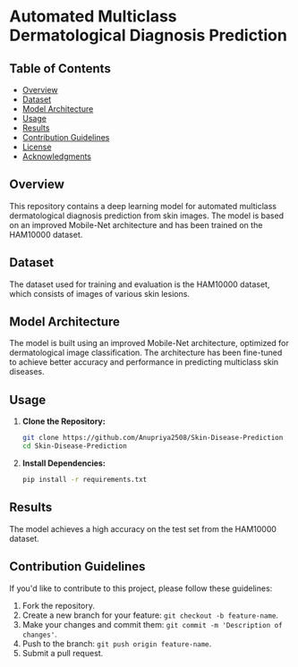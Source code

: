 # Automated Multiclass Dermatological Diagnosis Prediction

## Table of Contents

- [Overview](#overview)
- [Dataset](#dataset)
- [Model Architecture](#model-architecture)
- [Usage](#usage)
- [Results](#results)
- [Contribution Guidelines](#contribution-guidelines)
- [License](#license)
- [Acknowledgments](#acknowledgments)

## Overview

This repository contains a deep learning model for automated multiclass dermatological diagnosis prediction from skin images. The model is based on an improved Mobile-Net architecture and has been trained on the HAM10000 dataset.

## Dataset

The dataset used for training and evaluation is the HAM10000 dataset, which consists of images of various skin lesions.

## Model Architecture

The model is built using an improved Mobile-Net architecture, optimized for dermatological image classification. The architecture has been fine-tuned to achieve better accuracy and performance in predicting multiclass skin diseases.

## Usage

1. **Clone the Repository:**

    ```bash
    git clone https://github.com/Anupriya2508/Skin-Disease-Prediction
    cd Skin-Disease-Prediction
    ```

2. **Install Dependencies:**

    ```bash
    pip install -r requirements.txt
    ```

## Results

The model achieves a high accuracy on the test set from the HAM10000 dataset. 


## Contribution Guidelines

If you'd like to contribute to this project, please follow these guidelines:

1. Fork the repository.
2. Create a new branch for your feature: `git checkout -b feature-name`.
3. Make your changes and commit them: `git commit -m 'Description of changes'`.
4. Push to the branch: `git push origin feature-name`.
5. Submit a pull request.


